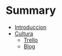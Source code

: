 # Summary

* [Introduccion](README.md)
* [Cultura](cultura/README.md)
	* [Trello](cultura/trello.md)
	* [Blog](cultura/blog.md)
